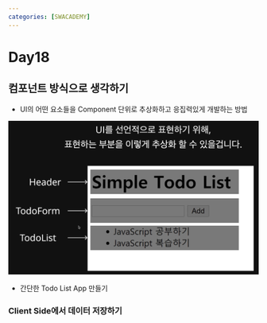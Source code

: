 ```yaml
---
categories: [SWACADEMY]
---
```


# Day18

## 컴포넌트 방식으로 생각하기
- UI의 어떤 요소들을 Component 단위로 추상화하고 응집력있게 개발하는 방법

![추상화](/assets/images/2023/01/06/img_4.png)

- 간단한 Todo List App 만들기

### Client Side에서 데이터 저장하기
